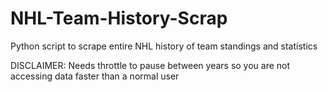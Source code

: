 # NHL-Team-History-Scrap
Python script to scrape entire NHL history of team standings and statistics

DISCLAIMER: Needs throttle to pause between years so you are not accessing data faster than a normal user
